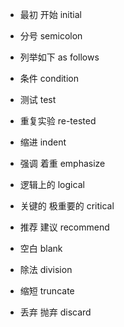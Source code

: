 - 最初 开始
initial

- 分号
semicolon

- 列举如下
as follows

- 条件
condition

- 测试
test

- 重复实验
re-tested

- 缩进
indent

- 强调 着重
emphasize

- 逻辑上的
logical

- 关键的 极重要的
critical

- 推荐 建议
recommend

- 空白
blank

- 除法
division

- 缩短
truncate

- 丢弃 抛弃
discard